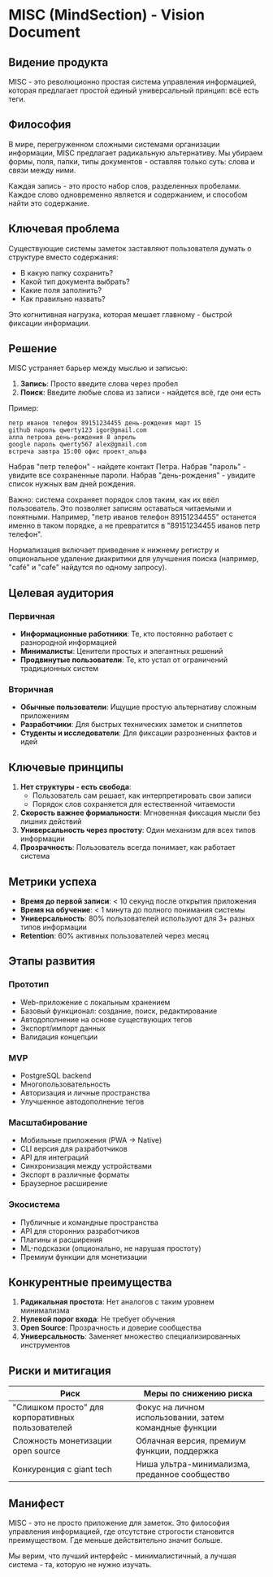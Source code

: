 # MISC (MindSection) - Vision Document

## Видение продукта

MISC - это революционно простая система управления информацией, которая предлагает простой единый универсальный принцип: всё есть теги.

## Философия

В мире, перегруженном сложными системами организации информации, MISC предлагает радикальную альтернативу. Мы убираем формы, поля, папки, типы документов - оставляя только суть: слова и связи между ними.

Каждая запись - это просто набор слов, разделенных пробелами. Каждое слово одновременно является и содержанием, и способом найти это содержание.

## Ключевая проблема

Существующие системы заметок заставляют пользователя думать о структуре вместо содержания:

- В какую папку сохранить?
- Какой тип документа выбрать?
- Какие поля заполнить?
- Как правильно назвать?

Это когнитивная нагрузка, которая мешает главному - быстрой фиксации информации.

## Решение

MISC устраняет барьер между мыслью и записью:

1. **Запись**: Просто введите слова через пробел
2. **Поиск**: Введите любые слова из записи - найдется всё, где они есть

Пример:
```
петр иванов телефон 89151234455 день-рождения март 15
github пароль qwerty123 igor@gmail.com
алла петрова день-рождения 8 апрель
google пароль qwerty567 alex@gmail.com
встреча завтра 15:00 офис проект_альфа
```

Набрав "петр телефон" - найдете контакт Петра.
Набрав "пароль" - увидите все сохраненные пароли.
Набрав "день-рождения" - увидите список нужных вам дней рождения.

Важно: система сохраняет порядок слов таким, как их ввёл пользователь. Это позволяет записям оставаться читаемыми и понятными. Например, "петр иванов телефон 89151234455" останется именно в таком порядке, а не превратится в "89151234455 иванов петр телефон".

Нормализация включает приведение к нижнему регистру и опциональное удаление диакритики для улучшения поиска (например, "café" и "cafe" найдутся по одному запросу).

## Целевая аудитория

### Первичная

- **Информационные работники**: Те, кто постоянно работает с разнородной информацией
- **Минималисты**: Ценители простых и элегантных решений
- **Продвинутые пользователи**: Те, кто устал от ограничений традиционных систем

### Вторичная

- **Обычные пользователи**: Ищущие простую альтернативу сложным приложениям
- **Разработчики**: Для быстрых технических заметок и сниппетов
- **Студенты и исследователи**: Для фиксации разрозненных фактов и идей

## Ключевые принципы

1. **Нет структуры - есть свобода**: 
   - Пользователь сам решает, как интерпретировать свои записи
   - Порядок слов сохраняется для естественной читаемости
2. **Скорость важнее формальности**: Мгновенная фиксация мысли без лишних действий
3. **Универсальность через простоту**: Один механизм для всех типов информации
4. **Прозрачность**: Пользователь всегда понимает, как работает система

## Метрики успеха

- **Время до первой записи**: < 10 секунд после открытия приложения
- **Время на обучение**: < 1 минута до полного понимания системы
- **Универсальность**: 80% пользователей используют для 3+ разных типов информации
- **Retention**: 60% активных пользователей через месяц

## Этапы развития

### Прототип

- Web-приложение с локальным хранением
- Базовый функционал: создание, поиск, редактирование
- Автодополнение на основе существующих тегов
- Экспорт/импорт данных
- Валидация концепции

### MVP

- PostgreSQL backend
- Многопользовательность
- Авторизация и личные пространства
- Улучшенное автодополнение тегов

### Масштабирование

- Мобильные приложения (PWA → Native)
- CLI версия для разработчиков
- API для интеграций
- Синхронизация между устройствами
- Экспорт в различные форматы
- Браузерное расширение

### Экосистема

- Публичные и командные пространства
- API для сторонних разработчиков
- Плагины и расширения
- ML-подсказки (опционально, не нарушая простоту)
- Премиум функции для монетизации

## Конкурентные преимущества

1. **Радикальная простота**: Нет аналогов с таким уровнем минимализма
2. **Нулевой порог входа**: Не требует обучения
3. **Open Source**: Прозрачность и доверие сообщества
4. **Универсальность**: Заменяет множество специализированных инструментов

## Риски и митигация

| Риск | Меры по снижению риска |
|------|-----------|
| "Слишком просто" для корпоративных пользователей | Фокус на личном использовании, затем командные функции |
| Сложность монетизации open source | Облачная версия, премиум функции, поддержка |
| Конкуренция с giant tech | Ниша ультра-минимализма, преданное сообщество |

## Манифест

MISC - это не просто приложение для заметок. Это философия управления информацией, где отсутствие строгости становится преимуществом. Где меньше действительно значит больше.

Мы верим, что лучший интерфейс - минималистичный, а лучшая система - та, которую не нужно изучать.
